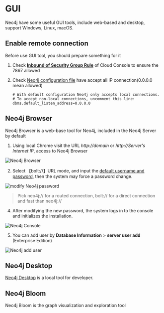 # GUI

Neo4j have some useful GUI tools, include web-based and desktop, support Windows, Linux, macOS.

## Enable remote connection

Before use GUI tool, you should prepare something for it

1. Check **[Inbound of Security Group Rule](https://support.websoft9.com/docs/faq/tech-instance.html)** of Cloud Console to ensure the 7867 allowed

2. Check [Neo4j configuration file](/stack-components.md#neo4j) have accept all IP connection(0.0.0.0 mean allowed)
   ```
   # With default configuration Neo4j only accepts local connections.
   # To accept non-local connections, uncomment this line:
   dbms.default_listen_address=0.0.0.0
   ```

## Neo4j Browser

Neo4j Browser is a web-base tool for Neo4j, included in the Neo4j Server by default

1. Using local Chrome visit the URL *http://domain* or *http://Server's Internet IP*, access to Neo4j Browser

![Neo4j Browser](https://libs.websoft9.com/Websoft9/DocsPicture/en/neo4j/neo4j-connectfirst-websoft9.png)

2. Select 【bolt://】URL mode, and input the [default username and password](/stack-accounts.md), then the system may force a password change.

![modify Neo4j password](https://libs.websoft9.com/Websoft9/DocsPicture/en/neo4j/neo4j-snewpw-websoft9.png)

> Pick neo4j:// for a routed connection, bolt:// for a direct connection and fast than neo4j://

4. After modifying the new password, the system logs in to the console and initializes the installation.

![Neo4j Console](https://libs.websoft9.com/Websoft9/DocsPicture/en/neo4j/neo4j-ssui-websoft9.png)

5. You can add user by **Database Information** > **server user add** (Enterprise Edition)

![Neo4j add user](https://libs.websoft9.com/Websoft9/DocsPicture/en/neo4j/neo4j-adduser-websoft9.png)

## Neo4j Desktop

[Neo4j Desktop](https://neo4j.com/download-center/) is a local tool for developer.

## Neo4j Bloom

Neo4j Bloom is the graph visualization and exploration tool 